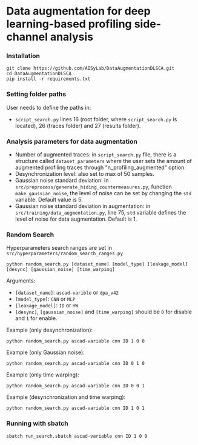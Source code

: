 # Data augmentation for deep learning-based profiling side-channel analysis

### Installation

```
git clone https://github.com/AISyLab/DataAugmentationDLSCA.git
cd DataAugmentationDLSCA
pip install -r requirements.txt
```

### Setting folder paths

User needs to define the paths in:
- ```script_search.py``` lines 16 (root folder, where ```script_search.py``` is located), 26 (traces folder) and 27 (results folder).

### Analysis parameters for data augmentation

- Number of augmented traces: in ```script_search.py``` file, there is a structure called ```dataset_parameters``` where the user sets the amount of augmented profiling traces through "n_profiling_augmented" option. 
- Desynchronization level: also set to max of 50 samples.
- Gaussian noise standard deviation: in ```src/preprocess/generate_hiding_countermeasures.py```, function ```make_gaussian_noise```, the level of noise can be set by changing the ```std``` variable. Default value is 5.
- Gaussian noise standard deviation in augmentation: in ```src/training/data_augmentation.py```, line 75, ```std``` variable defines the level of noise for data augmentation. Default is 1.

### Random Search

Hyperparameters search ranges are set in ```src/hyperparameters/random_search_ranges.py```

```
python random_search.py [dataset_name] [model_type] [leakage_model] [desync] [gaussian_noise] [time_warping] 
```

Arguments:
- ```[dataset_name]```: ```ascad-varible``` or ```dpa_v42```
- ```[model_type]```: ```CNN``` or ```MLP```
- ```[leakage_model]```: ```ID``` or ```HW```
- ```[desync]```, ```[gaussian_noise]``` and ```[time_warping]``` should be ```0``` for disable and ```1``` for enable.

Example (only desynchronization):

```
python random_search.py ascad-variable cnn ID 1 0 0 
```

Example (only Gaussian noise):

```
python random_search.py ascad-variable cnn ID 0 1 0 
```

Example (only time warping):

```
python random_search.py ascad-variable cnn ID 0 0 1 
```

Example (desynchronization and time warping):

```
python random_search.py ascad-variable cnn ID 1 0 1 
```


### Running with sbatch

```
sbatch run_search.sbatch ascad-variable cnn ID 1 0 0 
```

